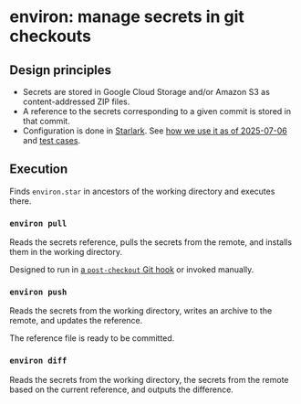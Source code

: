 # environ: manage secrets in git checkouts

## Design principles

- Secrets are stored in Google Cloud Storage and/or Amazon S3 as content-addressed ZIP files.
- A reference to the secrets corresponding to a given commit is stored in that commit.
- Configuration is done in [Starlark](https://starlark-lang.org/). See [how we use it as of 2025-07-06](example/environ.star) and [test cases](tests/environ.star).

## Execution

Finds `environ.star` in ancestors of the working directory and executes there.

### `environ pull`

Reads the secrets reference, pulls the secrets from the remote, and installs them in the working directory.

Designed to run in [a `post-checkout` Git hook](example/post-checkout) or invoked manually.

### `environ push`

Reads the secrets from the working directory, writes an archive to the remote, and updates the reference.

The reference file is ready to be committed.

### `environ diff`

Reads the secrets from the working directory, the secrets from the remote based on the current reference, and outputs the difference.
